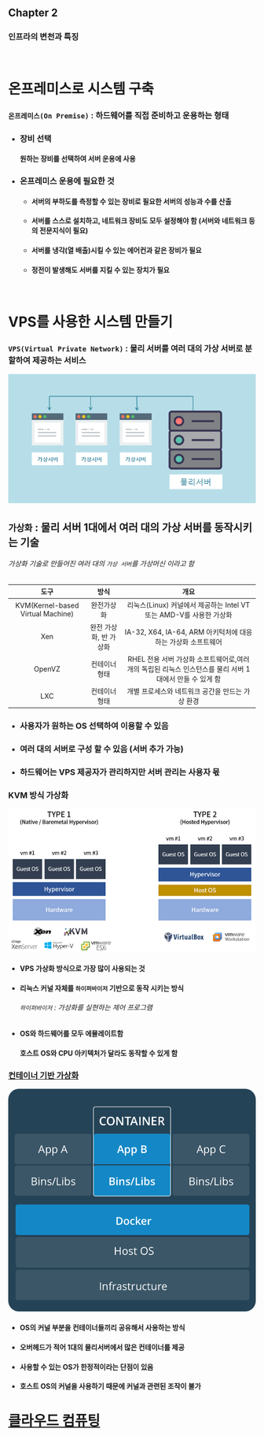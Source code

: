 ## Chapter 2
### 인프라의 변천과 특징

<br/>

# 온프레미스로 시스템 구축
### `온프레미스(On Premise)` : 하드웨어를 직접 준비하고 운용하는 형태
* ### 장비 선택
    #### 원하는 장비를 선택하여 서버 운용에 사용
* ### 온프레미스 운용에 필요한 것
  * #### 서버의 부하도를 측정할 수 있는 장비로 필요한 서버의 성능과 수를 산출
  * #### 서버를 스스로 설치하고, 네트워크 장비도 모두 설정해야 함 (서버와 네트워크 등의 전문지식이 필요)
  * #### 서버를 냉각(열 배출)시킬 수 있는 에어컨과 같은 장비가 필요
  * #### 정전이 발생해도 서버를 지킬 수 있는 장치가 필요

<br/>

# VPS를 사용한 시스템 만들기
### `VPS(Virtual Private Network)` : 물리 서버를 여러 대의 가상 서버로 분할하여 제공하는 서비스
![](../Image/VPS.png)
## `가상화` : 물리 서버 1대에서 여러 대의 가상 서버를 동작시키는 기술
###### 가상화 기술로 만들어진 여러 대의 `가상 서버`를 가상머신 이라고 함
|도구|방식|개요|
|:---:|:---:|:---:|
|KVM(Kernel-based Virtual Machine)|완전가상화|리눅스(Linux) 커널에서 제공하는 Intel VT 또는 AMD-V를 사용한 가상화|
|Xen|완전 가상화, 반 가상화|IA-32, X64, IA-64, ARM 아키턱처에 대응하는 가상화 소프트웨어|
|OpenVZ|컨테이너 형태|RHEL 전용 서버 가상화 소프트웨어로,여러 개의 독립된 리눅스 인스턴스를 물리 서버 1대에서 만들 수 있게 함|
|LXC|컨테이너 형태|개별 프로세스와 네트워크 공간을 만드는 가상 환경|
* ### 사용자가 원하는 OS 선택하여 이용할 수 있음
* ### 여러 대의 서버로 구성 할 수 있음 (서버 추가 가능)
* ### 하드웨어는 VPS 제공자가 관리하지만 서버 관리는 사용자 몫

### KVM 방식 가상화
![](../Image/Hypervisor.png)
* #### VPS 가상화 방식으로 가장 많이 사용되는 것
* #### 리눅스 커널 자체를 `하이퍼바이저` 기반으로 동작 시키는 방식
  ###### `하이퍼바이저` : 가상화를 실현하는 제어 프로그램
* #### OS와 하드웨어를 모두 에뮬레이트함
  #### 호스트 OS와 CPU 아키텍처가 달라도 동작할 수 있게 함

### [컨테이너 기반 가상화](https://github.com/LSH-3016/TIL/blob/main/CS/Network/Docker.md)
![](../Image/Container.png)
* #### OS의 커널 부분을 컨테이너들끼리 공유해서 사용하는 방식
* #### 오버헤드가 적어 1대의 물리서버에서 많은 컨테이너를 제공
* #### 사용할 수 있는 OS가 한정적이라는 단점이 있음
* #### 호스트 OS의 커널을 사용하기 때문에 커널과 관련된 조작이 불가

# [클라우드 컴퓨팅](https://github.com/LSH-3016/TIL/blob/main/CS/Network/AWS.md)